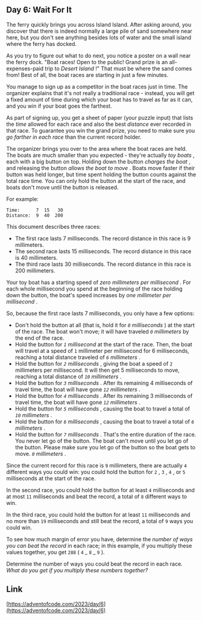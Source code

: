 ## Day 6: Wait For It

The ferry quickly brings you across Island Island. After asking around, you discover that there is indeed normally a large pile of sand somewhere near here, but you don't see anything besides lots of water and the small island where the ferry has docked.

As you try to figure out what to do next, you notice a poster on a wall near the ferry dock. "Boat races! Open to the public! Grand prize is an all-expenses-paid trip to _Desert Island_ !" That must be where the sand comes from! Best of all, the boat races are starting in just a few minutes.

You manage to sign up as a competitor in the boat races just in time. The organizer explains that it's not really a traditional race - instead, you will get a fixed amount of time during which your boat has to travel as far as it can, and you win if your boat goes the farthest.

As part of signing up, you get a sheet of paper (your puzzle input) that lists the _time_ allowed for each race and also the best _distance_ ever recorded in that race. To guarantee you win the grand prize, you need to make sure you _go farther in each race_ than the current record holder.

The organizer brings you over to the area where the boat races are held. The boats are much smaller than you expected - they're actually _toy boats_ , each with a big button on top. Holding down the button _charges the boat_ , and releasing the button _allows the boat to move_ . Boats move faster if their button was held longer, but time spent holding the button counts against the total race time. You can only hold the button at the start of the race, and boats don't move until the button is released.

For example:

```
Time:      7  15   30
Distance:  9  40  200
```

This document describes three races:

- The first race lasts 7 milliseconds. The record distance in this race is 9 millimeters.
- The second race lasts 15 milliseconds. The record distance in this race is 40 millimeters.
- The third race lasts 30 milliseconds. The record distance in this race is 200 millimeters.

Your toy boat has a starting speed of _zero millimeters per millisecond_ . For each whole millisecond you spend at the beginning of the race holding down the button, the boat's speed increases by _one millimeter per millisecond_ .

So, because the first race lasts 7 milliseconds, you only have a few options:

- Don't hold the button at all (that is, hold it for _`0` milliseconds_ ) at the start of the race. The boat won't move; it will have traveled _`0` millimeters_ by the end of the race.
- Hold the button for _`1` millisecond_ at the start of the race. Then, the boat will travel at a speed of `1` millimeter per millisecond for 6 milliseconds, reaching a total distance traveled of _`6` millimeters_ .
- Hold the button for _`2` milliseconds_ , giving the boat a speed of `2` millimeters per millisecond. It will then get 5 milliseconds to move, reaching a total distance of _`10` millimeters_ .
- Hold the button for _`3` milliseconds_ . After its remaining 4 milliseconds of travel time, the boat will have gone _`12` millimeters_ .
- Hold the button for _`4` milliseconds_ . After its remaining 3 milliseconds of travel time, the boat will have gone _`12` millimeters_ .
- Hold the button for _`5` milliseconds_ , causing the boat to travel a total of _`10` millimeters_ .
- Hold the button for _`6` milliseconds_ , causing the boat to travel a total of _`6` millimeters_ .
- Hold the button for _`7` milliseconds_ . That's the entire duration of the race. You never let go of the button. The boat can't move until you let go of the button. Please make sure you let go of the button so the boat gets to move. _`0` millimeters_ .

Since the current record for this race is `9` millimeters, there are actually `4` different ways you could win: you could hold the button for `2` , `3` , `4` , or `5` milliseconds at the start of the race.

In the second race, you could hold the button for at least `4` milliseconds and at most `11` milliseconds and beat the record, a total of `8` different ways to win.

In the third race, you could hold the button for at least `11` milliseconds and no more than `19` milliseconds and still beat the record, a total of `9` ways you could win.

To see how much margin of error you have, determine the _number of ways you can beat the record_ in each race; in this example, if you multiply these values together, you get `288` ( `4` _ `8` _ `9` ).

Determine the number of ways you could beat the record in each race. _What do you get if you multiply these numbers together?_

## Link

[https://adventofcode.com/2023/day/6](https://adventofcode.com/2023/day/6)
